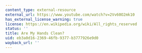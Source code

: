 ```yaml
---
content_type: external-resource
external_url: https://www.youtube.com/watch?v=2Vv60O2mk10
has_external_license_warning: true
license: https://en.wikipedia.org/wiki/All_rights_reserved
status: ''
title: Are My Hands Clean?
uid: eb3a0d16-2369-46fb-9377-b3777926e9d0
wayback_url: ''
---
```

